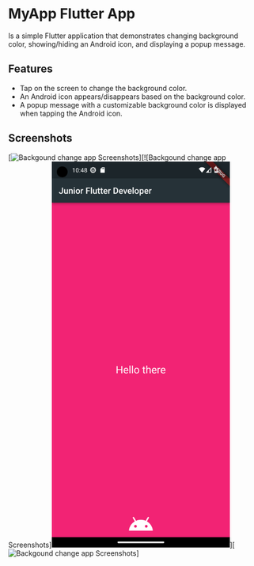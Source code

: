 # MyApp Flutter App

Is a simple Flutter application that demonstrates changing background color, showing/hiding an Android icon, and displaying a popup message.

## Features

- Tap on the screen to change the background color.
- An Android icon appears/disappears based on the background color.
- A popup message with a customizable background color is displayed when tapping the Android icon.

## Screenshots

[![Backgound change app Screenshots](<img src="screenshots/none.png" width="360" height="780">)][![Backgound change app Screenshots]<img src="screenshots/android_icon.png" width="360" height="780">][![Backgound change app Screenshots](<img src="screenshots/dont_touch_me.png" width="360" height="780">)]
